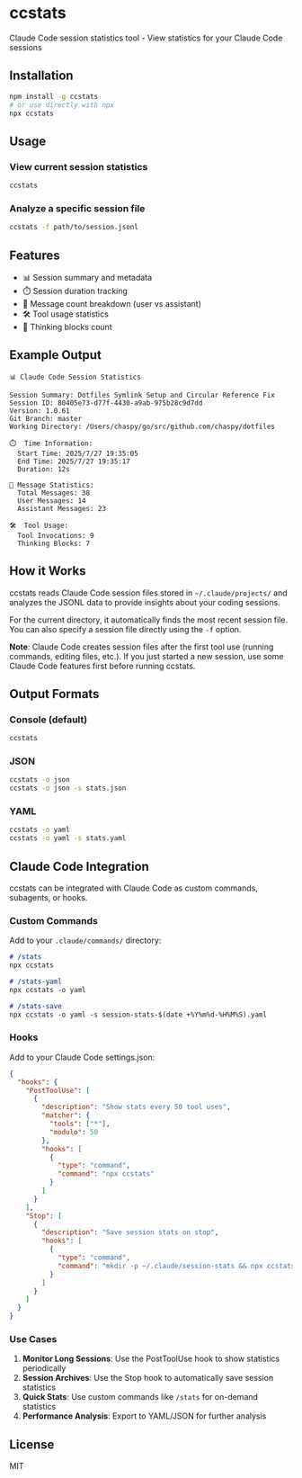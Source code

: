 # ccstats

Claude Code session statistics tool - View statistics for your Claude Code sessions

## Installation

```bash
npm install -g ccstats
# or use directly with npx
npx ccstats
```

## Usage

### View current session statistics
```bash
ccstats
```

### Analyze a specific session file
```bash
ccstats -f path/to/session.jsonl
```

## Features

- 📊 Session summary and metadata
- ⏱️ Session duration tracking
- 💬 Message count breakdown (user vs assistant)
- 🛠️ Tool usage statistics
- 🧠 Thinking blocks count

## Example Output

```
📊 Claude Code Session Statistics

Session Summary: Dotfiles Symlink Setup and Circular Reference Fix
Session ID: 80405e73-d77f-4430-a9ab-975b28c9d7dd
Version: 1.0.61
Git Branch: master
Working Directory: /Users/chaspy/go/src/github.com/chaspy/dotfiles

⏱️  Time Information:
  Start Time: 2025/7/27 19:35:05
  End Time: 2025/7/27 19:35:17
  Duration: 12s

💬 Message Statistics:
  Total Messages: 38
  User Messages: 14
  Assistant Messages: 23

🛠️  Tool Usage:
  Tool Invocations: 9
  Thinking Blocks: 7
```

## How it Works

ccstats reads Claude Code session files stored in `~/.claude/projects/` and analyzes the JSONL data to provide insights about your coding sessions.

For the current directory, it automatically finds the most recent session file. You can also specify a session file directly using the `-f` option.

**Note**: Claude Code creates session files after the first tool use (running commands, editing files, etc.). If you just started a new session, use some Claude Code features first before running ccstats.

## Output Formats

### Console (default)
```bash
ccstats
```

### JSON
```bash
ccstats -o json
ccstats -o json -s stats.json
```

### YAML
```bash
ccstats -o yaml
ccstats -o yaml -s stats.yaml
```

## Claude Code Integration

ccstats can be integrated with Claude Code as custom commands, subagents, or hooks.

### Custom Commands

Add to your `.claude/commands/` directory:

```markdown
# /stats
npx ccstats

# /stats-yaml
npx ccstats -o yaml

# /stats-save
npx ccstats -o yaml -s session-stats-$(date +%Y%m%d-%H%M%S).yaml
```

### Hooks

Add to your Claude Code settings.json:

```json
{
  "hooks": {
    "PostToolUse": [
      {
        "description": "Show stats every 50 tool uses",
        "matcher": {
          "tools": ["*"],
          "modulo": 50
        },
        "hooks": [
          {
            "type": "command",
            "command": "npx ccstats"
          }
        ]
      }
    ],
    "Stop": [
      {
        "description": "Save session stats on stop",
        "hooks": [
          {
            "type": "command",
            "command": "mkdir -p ~/.claude/session-stats && npx ccstats -o yaml -s ~/.claude/session-stats/$(date +%Y%m%d-%H%M%S).yaml"
          }
        ]
      }
    ]
  }
}
```

### Use Cases

1. **Monitor Long Sessions**: Use the PostToolUse hook to show statistics periodically
2. **Session Archives**: Use the Stop hook to automatically save session statistics
3. **Quick Stats**: Use custom commands like `/stats` for on-demand statistics
4. **Performance Analysis**: Export to YAML/JSON for further analysis

## License

MIT
